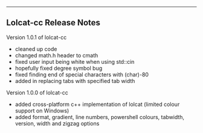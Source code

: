 ------------------
Lolcat-cc Release Notes
------------------

Version 1.0.1 of lolcat-cc
* cleaned up code
* changed math.h header to cmath
* fixed user input being white when using std::cin
* hopefully fixed degree symbol bug
* fixed finding end of special characters with (char)-80
* added in replacing tabs with specified tab width

Version 1.0.0 of lolcat-cc
* added cross-platform c++ implementation of lolcat (limited colour support on Windows)
* added format, gradient, line numbers, powershell colours, tabwidth, version, width and zigzag options
